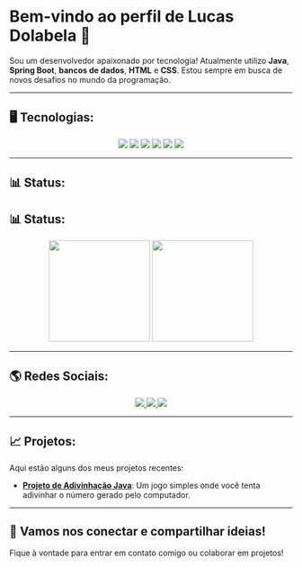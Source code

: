 # Bem-vindo ao perfil de Lucas Dolabela 🤠

Sou um desenvolvedor apaixonado por tecnologia! Atualmente utilizo **Java**, **Spring Boot**, **bancos de dados**, **HTML** e **CSS**. Estou sempre em busca de novos desafios no mundo da programação.

---

## 🖥️ Tecnologias:
<div align="center">
  <img src="https://img.shields.io/badge/-SpringBoot-6DB33F?style=flat-square&logo=springboot&logoColor=white"/>
  <img src="https://img.shields.io/badge/-Java-007396?style=flat-square&logo=java&logoColor=white"/>
  <img src="https://img.shields.io/badge/-PostgreSQL-336791?style=flat-square&logo=postgresql&logoColor=white"/>
  <img src="https://img.shields.io/badge/-MySQL-4479A1?style=flat-square&logo=mysql&logoColor=white"/>
  <img src="https://img.shields.io/badge/-MongoDB-47A248?style=flat-square&logo=mongodb&logoColor=white"/>
  <img src="https://img.shields.io/badge/-C-A8B9CC?style=flat-square&logo=c&logoColor=white"/>
</div>

---

## 📊 Status:
## 📊 Status:
<div align="center">
  <img height="180em" src="https://github-readme-stats.vercel.app/api?username=dolabelaa&show_icons=true&theme=dark&include_all_commits=true&count_private=true"/>
  <img height="180em" src="https://github-readme-stats.vercel.app/api/top-langs/?username=dolabelaa&layout=compact&langs_count=7&theme=dark"/>
</div>


---

## 🌎 Redes Sociais:
<div align="center">
  <a href="https://www.instagram.com/dolabela.dev/" target="_blank">
    <img src="https://img.shields.io/badge/-Instagram-E4405F?style=for-the-badge&logo=instagram&logoColor=white">
  </a>
  <a href="mailto:dolabela.dev@gmail.com">
    <img src="https://img.shields.io/badge/Gmail-D14836?style=for-the-badge&logo=gmail&logoColor=white">
  </a>
  <a href="https://www.linkedin.com/in/lucas-dolabela-14390b2ab/" target="_blank">
    <img src="https://img.shields.io/badge/-LinkedIn-0077B5?style=for-the-badge&logo=linkedin&logoColor=white">
  </a>
</div>

---

## 📈 Projetos:
Aqui estão alguns dos meus projetos recentes:

- [**Projeto de Adivinhação Java**](https://github.com/Dolabelaa/jogo-adivinhacao.git): Um jogo simples onde você tenta adivinhar o número gerado pelo computador.

---

## 🚀 Vamos nos conectar e compartilhar ideias!
Fique à vontade para entrar em contato comigo ou colaborar em projetos!
